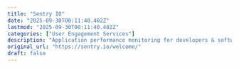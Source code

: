 ```yaml
---
title: "Sentry IO"
date: "2025-09-30T00:11:40.402Z"
lastmod: "2025-09-30T00:11:40.402Z"
categories: ["User Engagement Services"]
description: "Application performance monitoring for developers & software teams to see errors clearer, solve issues faster & continue learning continuously. Get started at sentry.io."
original_url: "https://sentry.io/welcome/"
draft: false
---
```

